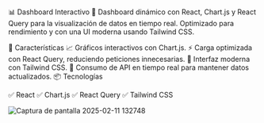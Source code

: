 📊 Dashboard Interactivo
🚀 Dashboard dinámico con React, Chart.js y React Query para la visualización de datos en tiempo real. Optimizado para rendimiento y con una UI moderna usando Tailwind CSS.

🔹 Características
📈 Gráficos interactivos con Chart.js.
⚡ Carga optimizada con React Query, reduciendo peticiones innecesarias.
🎨 Interfaz moderna con Tailwind CSS.
🔄 Consumo de API en tiempo real para mantener datos actualizados.
📦 Tecnologías

✅ React
✅ Chart.js
✅ React Query
✅ Tailwind CSS

![Captura de pantalla 2025-02-11 132748](https://github.com/user-attachments/assets/9a2c3678-39dd-4140-a6fb-93a684feea54)
